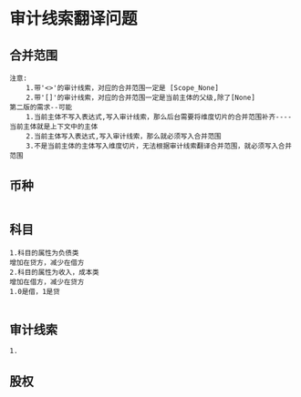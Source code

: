 # 审计线索翻译问题

## 合并范围

```
注意:
	1.带'<>'的审计线索，对应的合并范围一定是 [Scope_None]
	2.带'[]'的审计线索，对应的合并范围一定是当前主体的父级,除了[None]
第二版的需求--可能
	1.当前主体不写入表达式,写入审计线索，那么后台需要将维度切片的合并范围补齐----当前主体就是上下文中的主体
	2.当前主体写入表达式,写入审计线索，那么就必须写入合并范围
	3.不是当前主体的主体写入维度切片，无法根据审计线索翻译合并范围，就必须写入合并范围
```

## 币种

```

```

## 科目

```
1.科目的属性为负债类
增加在贷方，减少在借方
2.科目的属性为收入，成本类
增加在借方，减少在贷方
1.0是借，1是贷


```

## 审计线索

```
1.
```

## 股权